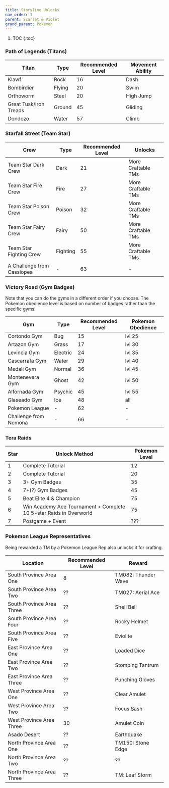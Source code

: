 ```yaml
---
title: Storyline Unlocks
nav_order: 1
parent: Scarlet & Violet
grand_parent: Pokemon
---
```


1. TOC
{:toc}

### Path of Legends (Titans)

| Titan                  |Type    | Recommended Level |Movement Ability |
|------------------------|--------|-------------------|-----------------|
| Klawf                  | Rock   | 16                | Dash            |
| Bombirdier             | Flying | 20                | Swim            |
| Orthoworm              | Steel  | 20                | High Jump       |
| Great Tusk/Iron Treads | Ground | 45                | Gliding         |
| Dondozo                | Water  | 57                | Climb           |

### Starfall Street (Team Star)

| Crew                       |Type      | Recommended Level | Unlocks            |
|----------------------------|----------|-------------------|--------------------|
| Team Star Dark Crew        | Dark     | 21                | More Craftable TMs |
| Team Star Fire Crew        | Fire     | 27                | More Craftable TMs |
| Team Star Poison Crew      | Poison   | 32                | More Craftable TMs |
| Team Star Fairy Crew       | Fairy    | 50                | More Craftable TMs |
| Team Star Fighting Crew    | Fighting | 55                | More Craftable TMs |
| A Challenge from Cassiopea | -        | 63                | -                  |

### Victory Road (Gym Badges)
Note that you can do the gyms in a different order if you choose. The Pokemon obedience level is based on number of badges rather than the specific gyms!

| Gym                   |Type      |Recommended Level|Pokemon Obedience|
|-----------------------|----------|-----------------|-----------------|
| Cortondo Gym          | Bug      | 15              | lvl 25 |
| Artazon Gym           | Grass    | 17              | lvl 30 |
| Levincia Gym          | Electric | 24              | lvl 35 |
| Cascarrafa Gym        | Water    | 29              | lvl 40 |
| Medali Gym            | Normal   | 36              | lvl 45 |
| Montenevera Gym       | Ghost    | 42              | lvl 50 |
| Alfornada Gym         | Psychic  | 45              | lvl 55 |
| Glaseado Gym          | Ice      | 48              | all |
| Pokemon League        | -        | 62              | - |
| Challenge from Nemona | -        | 66              | - |

### Tera Raids

| Star | Unlock Method           | Pokemon Level |
|------|-------------------------|---------------|
| 1    | Complete Tutorial       | 12            |
| 2    | Complete Tutorial       | 20            |
| 3    | 3+ Gym Badges           | 35            |
| 4    | 7+(?) Gym Badges        | 45            |
| 5    | Beat Elite 4 & Champion | 75            |
| 6    | Win Academy Ace Tournament + Complete 10 5-star Raids in Overworld | 75 |
| 7    | Postgame + Event        | ???           |

### Pokemon League Representatives
Being rewarded a TM by a Pokemon League Rep also unlocks it for crafting.

| Location                     | Recommended Level | Reward              |
|------------------------------|-------------------|---------------------|
| South Province Area One      | 8                 | TM082: Thunder Wave |
| South Province Area Two      | ??                | TM027: Aerial Ace   |
| South Province Area Three    | ??                | Shell Bell          |
| South Province Area Four     | ??                | Rocky Helmet        |
| South Province Area Five     | ??                | Eviolite            |
| East Province Area One       | ??                | Loaded Dice         |
| East Province Area Two       | ??                | Stomping Tantrum    |
| East Province Area Three     | ??                | Punching Gloves     |
| West Province Area One       | ??                | Clear Amulet        |
| West Province Area Two       | ??                | Focus Sash          |
| West Province Area Three     | 30                | Amulet Coin         |
| Asado Desert                 | ??                | Earthquake          |
| North Province Area One      | ??                | TM150: Stone Edge   |
| North Province Area Two      | ??                | ??                  |
| North Province Area Three    | ??                | TM: Leaf Storm      |
